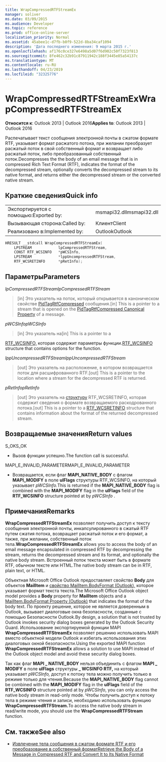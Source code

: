 ```yaml
---
title: WrapCompressedRTFStreamEx
manager: soliver
ms.date: 03/09/2015
ms.audience: Developer
ms.topic: reference
ms.prod: office-online-server
localization_priority: Normal
ms.assetid: 45abee1c-d7fb-b0f9-522d-8ba34caf1094
description: 'Дата последнего изменения: 9 марта 2015 г.'
ms.openlocfilehash: af176c0ce327e6498a5d07f6d902c50f7323f813
ms.sourcegitcommit: 8fe462c32b91c87911942c188f3445e85a54137c
ms.translationtype: MT
ms.contentlocale: ru-RU
ms.lasthandoff: 04/23/2019
ms.locfileid: "32325776"
---
```

# <a name="wrapcompressedrtfstreamex"></a><span data-ttu-id="59876-103">WrapCompressedRTFStreamEx</span><span class="sxs-lookup"><span data-stu-id="59876-103">WrapCompressedRTFStreamEx</span></span>

<span data-ttu-id="59876-104">**Относится к**: Outlook 2013 | Outlook 2016</span><span class="sxs-lookup"><span data-stu-id="59876-104">**Applies to**: Outlook 2013 | Outlook 2016</span></span> 
  
<span data-ttu-id="59876-105">Распечатывает текст сообщения электронной почты в сжатом формате RTF, указывает формат расжатого потока, при желании преобразует расжатый поток в свой собственный формат и возвращает либо расжатый поток, либо преобразованный собственный поток.</span><span class="sxs-lookup"><span data-stu-id="59876-105">Decompresses the the body of an email message that is in compressed Rich Text Format (RTF), indicates the format of the decompressed stream, optionally converts the decompressed stream to its native format, and returns either the decompressed stream or the converted native stream.</span></span>
  
## <a name="quick-info"></a><span data-ttu-id="59876-106">Краткие сведения</span><span class="sxs-lookup"><span data-stu-id="59876-106">Quick info</span></span>

|||
|:-----|:-----|
|<span data-ttu-id="59876-107">Экспортируется с помощью:</span><span class="sxs-lookup"><span data-stu-id="59876-107">Exported by:</span></span>  <br/> |<span data-ttu-id="59876-108">msmapi32.dll</span><span class="sxs-lookup"><span data-stu-id="59876-108">msmapi32.dll</span></span>  <br/> |
|<span data-ttu-id="59876-109">Вызывающая сторона:</span><span class="sxs-lookup"><span data-stu-id="59876-109">Called by:</span></span>  <br/> |<span data-ttu-id="59876-110">Клиент</span><span class="sxs-lookup"><span data-stu-id="59876-110">Client</span></span>  <br/> |
|<span data-ttu-id="59876-111">Реализовано в:</span><span class="sxs-lookup"><span data-stu-id="59876-111">Implemented by:</span></span>  <br/> |<span data-ttu-id="59876-112">Outlook</span><span class="sxs-lookup"><span data-stu-id="59876-112">Outlook</span></span>  <br/> |
   
```cpp
HRESULT __stdcall WrapCompressedRTFStreamEx( 
    LPSTREAM            lpCompressedRTFStream, 
    CONST RTF_WCSINFO   *pWCSInfo, 
    LPSTREAM            *lppUncompressedRTFStream, 
    RTF_WCSRETINFO      *pRetInfo); 

```

## <a name="parameters"></a><span data-ttu-id="59876-113">Параметры</span><span class="sxs-lookup"><span data-stu-id="59876-113">Parameters</span></span>

<span data-ttu-id="59876-114">_lpCompressedRTFStream_</span><span class="sxs-lookup"><span data-stu-id="59876-114">_lpCompressedRTFStream_</span></span>
  
> <span data-ttu-id="59876-115">[in] Это указатель на поток, который открывается в каноническом свойстве [PidTagRtfCompressed](pidtagrtfcompressed-canonical-property.md) сообщения.</span><span class="sxs-lookup"><span data-stu-id="59876-115">[in] This is a pointer to a stream that is opened on the [PidTagRtfCompressed Canonical Property](pidtagrtfcompressed-canonical-property.md) of a message.</span></span> 
    
<span data-ttu-id="59876-116">_pWCSInfo_</span><span class="sxs-lookup"><span data-stu-id="59876-116">_pWCSInfo_</span></span>
  
> <span data-ttu-id="59876-117">[in] Это указатель на</span><span class="sxs-lookup"><span data-stu-id="59876-117">[in] This is a pointer to a</span></span> 
    
   <span data-ttu-id="59876-118">[RTF_WCSINFO,](rtf_wcsinfo.md) которая содержит параметры функции.</span><span class="sxs-lookup"><span data-stu-id="59876-118">[RTF_WCSINFO](rtf_wcsinfo.md) structure that contains options for the function.</span></span> 
    
<span data-ttu-id="59876-119">_lppUncompressedRTFStream_</span><span class="sxs-lookup"><span data-stu-id="59876-119">_lppUncompressedRTFStream_</span></span>
  
> <span data-ttu-id="59876-120">[out] Это указатель на расположение, в котором возвращается поток для расшифрованного RTF.</span><span class="sxs-lookup"><span data-stu-id="59876-120">[out] This is a pointer to the location where a stream for the decompressed RTF is returned.</span></span> 
    
<span data-ttu-id="59876-121">_pRetInfo_</span><span class="sxs-lookup"><span data-stu-id="59876-121">_pRetInfo_</span></span>
  
> <span data-ttu-id="59876-122">[out] Это указатель на [структуру](rtf_wcsretinfo.md) RTF_WCSRETINFO, которая содержит сведения о формате возвращаемого раскодрованного потока.</span><span class="sxs-lookup"><span data-stu-id="59876-122">[out] This is a pointer to a [RTF_WCSRETINFO](rtf_wcsretinfo.md) structure that contains information about the format of the returned decompressed stream.</span></span> 
    
## <a name="return-values"></a><span data-ttu-id="59876-123">Возвращаемые значения</span><span class="sxs-lookup"><span data-stu-id="59876-123">Return values</span></span>

<span data-ttu-id="59876-124">S_OK</span><span class="sxs-lookup"><span data-stu-id="59876-124">S_OK</span></span> 
  
- <span data-ttu-id="59876-125">Вызов функции успешно.</span><span class="sxs-lookup"><span data-stu-id="59876-125">The function call is successful.</span></span>
    
<span data-ttu-id="59876-126">MAPI_E_INVALID_PARAMETER</span><span class="sxs-lookup"><span data-stu-id="59876-126">MAPI_E_INVALID_PARAMETER</span></span> 
  
- <span data-ttu-id="59876-127">Возвращается, если флаг **MAPI_NATIVE_BODY** с флагом **MAPI_MODIFY** в поле **ulFlags** структуры  RTF_WCSINFO, на который указывает *pWCSInfo.*</span><span class="sxs-lookup"><span data-stu-id="59876-127">This is returned if the **MAPI_NATIVE_BODY** flag is combined with the **MAPI_MODIFY** flag in the **ulFlags** field of the **RTF_WCSINFO** structure pointed at by  *pWCSInfo*  .</span></span> 
    
## <a name="remarks"></a><span data-ttu-id="59876-128">Примечания</span><span class="sxs-lookup"><span data-stu-id="59876-128">Remarks</span></span>

<span data-ttu-id="59876-129">**WrapCompressedRTFStreamEx** позволяет получить доступ к тексту сообщения электронной почты, инкапсулированного в сжатый RTF путем сжатия потока, возвращает расжатый поток и его формат, а также, при желании, собственный поток тела.</span><span class="sxs-lookup"><span data-stu-id="59876-129">**WrapCompressedRTFStreamEx** allows you to access the body of an email message encapsulated in compressed RTF by decompressing the stream, returns the decompressed stream and its format, and optionally the native body stream.</span></span> <span data-ttu-id="59876-130">Встроенный поток текста может быть в формате RTF, обычном тексте или HTML.</span><span class="sxs-lookup"><span data-stu-id="59876-130">The native body stream can be in RTF, plain text, or HTML.</span></span> 
  
<span data-ttu-id="59876-131">Объектная Microsoft Office Outlook предоставляет свойство **Body** для объектов **MailItem** и [свойство MailItem.BodyFormat (Outlook),](https://msdn.microsoft.com/library/f635a0bc-20b7-206c-f558-a4ca2519670f%28Office.15%29.aspx) которое указывает формат текста текста.</span><span class="sxs-lookup"><span data-stu-id="59876-131">The Microsoft Office Outlook object model provides a **Body** property for **MailItem** objects and a [MailItem.BodyFormat Property (Outlook)](https://msdn.microsoft.com/library/f635a0bc-20b7-206c-f558-a4ca2519670f%28Office.15%29.aspx) that indicates the format of the body text.</span></span> <span data-ttu-id="59876-132">По проекту решение, которое не является доверенным в Outlook, вызывает диалоговые окна безопасности, созданные с помощью Безопасности Outlook.</span><span class="sxs-lookup"><span data-stu-id="59876-132">By design, a solution that is not trusted by Outlook invokes security dialog boxes generated by the Outlook Security Guard.</span></span> <span data-ttu-id="59876-133">Использование экспортируемой функции MAPI **WrapCompressedRTFStreamEx** позволяет решению использовать MAPI вместо объектной модели Outlook и избегать использования этих диалоговых окной безопасности.</span><span class="sxs-lookup"><span data-stu-id="59876-133">Using the exported MAPI function **WrapCompressedRTFStreamEx** allows a solution to use MAPI instead of the Outlook object model and avoid these security dialog boxes.</span></span> 
  
<span data-ttu-id="59876-134">Так как флаг **MAPI \_ NATIVE_BODY** нельзя объединить с флагом **MAPI \_ MODIFY** в поле **ulFlags** структуры **\_ WCSINFO RTF,** на который указывает *pWCSInfo,* доступ к потоку тела можно получить только в режиме только для чтения.</span><span class="sxs-lookup"><span data-stu-id="59876-134">Because the **MAPI\_NATIVE_BODY** flag cannot be combined with the **MAPI\_MODIFY** flag in the **ulFlags** field of the **RTF\_WCSINFO** structure pointed at by *pWCSInfo*, you can only access the native body stream in read-only mode.</span></span> <span data-ttu-id="59876-135">Чтобы получить доступ к потоку тела в режиме чтения и записи, необходимо использовать функцию **WrapCompressedRTFStream.**</span><span class="sxs-lookup"><span data-stu-id="59876-135">To access the native body stream in read/write mode, you should use the **WrapCompressedRTFStream** function.</span></span> 
  
## <a name="see-also"></a><span data-ttu-id="59876-136">См. также</span><span class="sxs-lookup"><span data-stu-id="59876-136">See also</span></span>

- [<span data-ttu-id="59876-137">Извлечение тела сообщения в сжатом формате RTF и его преобразование в собственный формат</span><span class="sxs-lookup"><span data-stu-id="59876-137">Retrieve the Body of a Message in Compressed RTF and Convert It to Its Native Format</span></span>](how-to-retrieve-the-body-of-a-message-in-compressed-rtf-and-convert.md)

